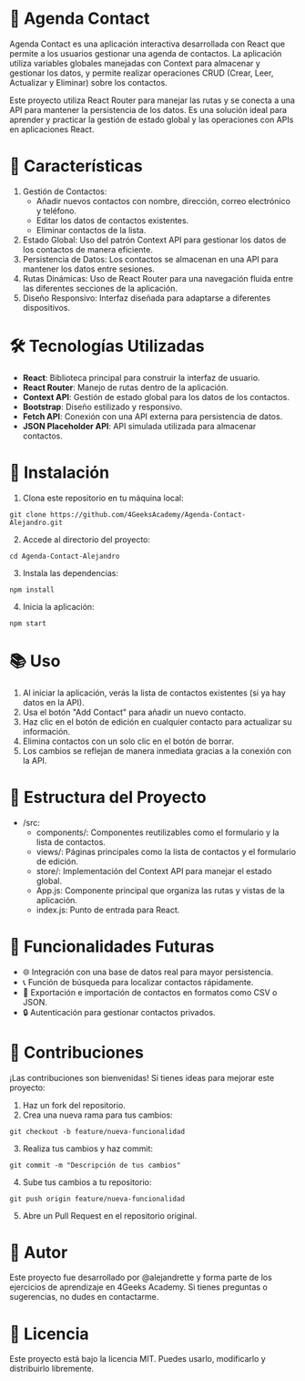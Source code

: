 # 📇 Agenda Contact
Agenda Contact es una aplicación interactiva desarrollada con React que permite a los usuarios gestionar una agenda de contactos. La aplicación utiliza variables globales manejadas con Context para almacenar y gestionar los datos, y permite realizar operaciones CRUD (Crear, Leer, Actualizar y Eliminar) sobre los contactos.

Este proyecto utiliza React Router para manejar las rutas y se conecta a una API para mantener la persistencia de los datos. Es una solución ideal para aprender y practicar la gestión de estado global y las operaciones con APIs en aplicaciones React.

# 🌟 Características
1. Gestión de Contactos:
	- Añadir nuevos contactos con nombre, dirección, correo electrónico y teléfono.
	- Editar los datos de contactos existentes.
	- Eliminar contactos de la lista.
2. Estado Global: Uso del patrón Context API para gestionar los datos de los contactos de manera eficiente.
3. Persistencia de Datos: Los contactos se almacenan en una API para mantener los datos entre sesiones.
4. Rutas Dinámicas: Uso de React Router para una navegación fluida entre las diferentes secciones de la aplicación.
5. Diseño Responsivo: Interfaz diseñada para adaptarse a diferentes dispositivos.

# 🛠️ Tecnologías Utilizadas
- **React**: Biblioteca principal para construir la interfaz de usuario.
- **React Router**: Manejo de rutas dentro de la aplicación.
- **Context API**: Gestión de estado global para los datos de los contactos.
- **Bootstrap**: Diseño estilizado y responsivo.
- **Fetch API**: Conexión con una API externa para persistencia de datos.
- **JSON Placeholder API**: API simulada utilizada para almacenar contactos.

# 🚀 Instalación
1. Clona este repositorio en tu máquina local:
```
git clone https://github.com/4GeeksAcademy/Agenda-Contact-Alejandro.git
```
2. Accede al directorio del proyecto:
```
cd Agenda-Contact-Alejandro
```
3. Instala las dependencias:
```
npm install
```
4. Inicia la aplicación:
```
npm start
```

# 📚 Uso
1. Al iniciar la aplicación, verás la lista de contactos existentes (si ya hay datos en la API).
2. Usa el botón "Add Contact" para añadir un nuevo contacto.
3. Haz clic en el botón de edición en cualquier contacto para actualizar su información.
4. Elimina contactos con un solo clic en el botón de borrar.
5. Los cambios se reflejan de manera inmediata gracias a la conexión con la API.

# 📁 Estructura del Proyecto
- /src:
	- components/: Componentes reutilizables como el formulario y la lista de contactos.
	- views/: Páginas principales como la lista de contactos y el formulario de edición.
	- store/: Implementación del Context API para manejar el estado global.
	- App.js: Componente principal que organiza las rutas y vistas de la aplicación.
	- index.js: Punto de entrada para React.

# 🔮 Funcionalidades Futuras

- 🌐 Integración con una base de datos real para mayor persistencia.
- 📞 Función de búsqueda para localizar contactos rápidamente.
- 💾 Exportación e importación de contactos en formatos como CSV o JSON.
- 🔒 Autenticación para gestionar contactos privados.

# 🤝 Contribuciones
¡Las contribuciones son bienvenidas! Si tienes ideas para mejorar este proyecto:

1. Haz un fork del repositorio.
2. Crea una nueva rama para tus cambios:
```
git checkout -b feature/nueva-funcionalidad
```
3. Realiza tus cambios y haz commit:
```
git commit -m "Descripción de tus cambios"
```
4. Sube tus cambios a tu repositorio:
```
git push origin feature/nueva-funcionalidad
```
5. Abre un Pull Request en el repositorio original.

# 👤 Autor
Este proyecto fue desarrollado por @alejandrette y forma parte de los ejercicios de aprendizaje en 4Geeks Academy. Si tienes preguntas o sugerencias, no dudes en contactarme.

# 📜 Licencia
Este proyecto está bajo la licencia MIT. Puedes usarlo, modificarlo y distribuirlo libremente.
